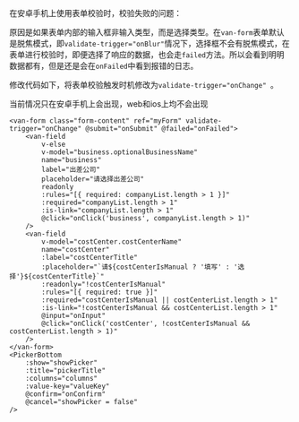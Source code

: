 在安卓手机上使用表单校验时，校验失败的问题：

原因是如果表单内部的输入框非输入类型，而是选择类型。在`van-form`表单默认是脱焦模式，即`validate-trigger="onBlur"`情况下，选择框不会有脱焦模式，在表单进行校验时，即便选择了响应的数据，也会走`failed`方法。所以会看到明明数据都有，但是还是会在`onFailed`中看到报错的日志。

修改代码如下，将表单校验触发时机修改为`validate-trigger="onChange" `。

当前情况只在安卓手机上会出现，web和ios上均不会出现

```vue
<van-form class="form-content" ref="myForm" validate-trigger="onChange" @submit="onSubmit" @failed="onFailed">
    <van-field
        v-else
        v-model="business.optionalBusinessName"
        name="business"
        label="出差公司"
        placeholder="请选择出差公司"
        readonly
        :rules="[{ required: companyList.length > 1 }]"
        :required="companyList.length > 1"
        :is-link="companyList.length > 1"
        @click="onClick('business', companyList.length > 1)"
    />
    <van-field
        v-model="costCenter.costCenterName"
        name="costCenter"
        :label="costCenterTitle"
        :placeholder="`请${costCenterIsManual ? '填写' : '选择'}${costCenterTitle}`"
        :readonly="!costCenterIsManual"
        :rules="[{ required: true }]"
        :required="costCenterIsManual || costCenterList.length > 1"
        :is-link="!costCenterIsManual && costCenterList.length > 1"
        @input="onInput"
        @click="onClick('costCenter', !costCenterIsManual && costCenterList.length > 1)"
    />
</van-form>
<PickerBottom
    :show="showPicker"
    :title="pickerTitle"
    :columns="columns"
    :value-key="valueKey"
    @confirm="onConfirm"
    @cancel="showPicker = false"
/>
```

